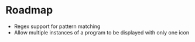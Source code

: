 # Roadmap
- Regex support for pattern matching
- Allow multiple instances of a program to be displayed with only one icon

